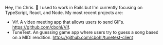 Hey, I'm Chris. :wave: I used to work in Rails but I'm currently focusing on TypeScript, React, and Node. My most recent projects are:
- Vif. A video meeting app that allows users to send GIFs. https://github.com/cbohl/Vif.
- TuneTest. An guessing game app where users try to guess a song based on a MIDI rendition.  https://github.com/cbohl/tunetest-client 
